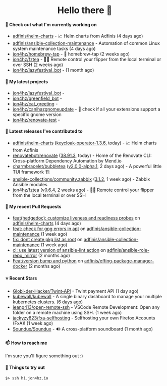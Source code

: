<h1 align=center>Hello there 👋</h1>

#### 👷 Check out what I'm currently working on

- [adfinis/helm-charts](https://github.com/adfinis/helm-charts) - 📈 Helm charts from Adfinis (4 days ago)
- [adfinis/ansible-collection-maintenance](https://github.com/adfinis/ansible-collection-maintenance) - Automation of common Linux system maintenance tasks (4 days ago)
- [jon4hz/homebrew-tap](https://github.com/jon4hz/homebrew-tap) - 🍺 homebrew-tap (2 weeks ago)
- [jon4hz/fztea](https://github.com/jon4hz/fztea) - 🐬🧋  Remote control your flipper from the local terminal or over SSH (2 weeks ago)
- [jon4hz/lazyfestival_bot](https://github.com/jon4hz/lazyfestival_bot) -  (1 month ago)

#### 🌱 My latest projects

- [jon4hz/lazyfestival_bot](https://github.com/jon4hz/lazyfestival_bot) - 
- [jon4hz/greenfield_bot](https://github.com/jon4hz/greenfield_bot) - 
- [jon4hz/cat_greeting](https://github.com/jon4hz/cat_greeting) - 
- [jon4hz/canihazgnomeupdate](https://github.com/jon4hz/canihazgnomeupdate) - 🧙 check if all your extensions support a specific gnome version
- [jon4hz/renovate-test](https://github.com/jon4hz/renovate-test) - 

#### 🔭 Latest releases I've contributed to

- [adfinis/helm-charts](https://github.com/adfinis/helm-charts) ([keycloak-operator-1.3.6](https://github.com/adfinis/helm-charts/releases/tag/keycloak-operator-1.3.6), today) - 📈 Helm charts from Adfinis
- [renovatebot/renovate](https://github.com/renovatebot/renovate) ([38.91.3](https://github.com/renovatebot/renovate/releases/tag/38.91.3), today) - Home of the Renovate CLI: Cross-platform Dependency Automation by Mend.io
- [charmbracelet/bubbletea](https://github.com/charmbracelet/bubbletea) ([v2.0.0-alpha.1](https://github.com/charmbracelet/bubbletea/releases/tag/v2.0.0-alpha.1), 2 days ago) - A powerful little TUI framework 🏗
- [ansible-collections/community.zabbix](https://github.com/ansible-collections/community.zabbix) ([3.1.2](https://github.com/ansible-collections/community.zabbix/releases/tag/3.1.2), 1 week ago) - Zabbix Ansible modules
- [jon4hz/fztea](https://github.com/jon4hz/fztea) ([v0.6.4](https://github.com/jon4hz/fztea/releases/tag/v0.6.4), 2 weeks ago) - 🐬🧋  Remote control your flipper from the local terminal or over SSH

#### 🔨 My recent Pull Requests

- [feat(hedgedoc): customize liveness and readiness probes](https://github.com/adfinis/helm-charts/pull/1320) on [adfinis/helm-charts](https://github.com/adfinis/helm-charts) (4 days ago)
- [feat: check for gpg errors in apt](https://github.com/adfinis/ansible-collection-maintenance/pull/68) on [adfinis/ansible-collection-maintenance](https://github.com/adfinis/ansible-collection-maintenance) (1 week ago)
- [fix: dont create pkg list as root](https://github.com/adfinis/ansible-collection-maintenance/pull/67) on [adfinis/ansible-collection-maintenance](https://github.com/adfinis/ansible-collection-maintenance) (1 week ago)
- [ci: use latest version of ansible-lint action](https://github.com/adfinis/ansible-role-repo_mirror/pull/50) on [adfinis/ansible-role-repo_mirror](https://github.com/adfinis/ansible-role-repo_mirror) (2 months ago)
- [Feat/version bump and python](https://github.com/adfinis/effing-package-manager-docker/pull/18) on [adfinis/effing-package-manager-docker](https://github.com/adfinis/effing-package-manager-docker) (2 months ago)

#### ⭐ Recent Stars

- [Globi-der-Hacker/Twint-API](https://github.com/Globi-der-Hacker/Twint-API) - Twint payment API (1 day ago)
- [kubewall/kubewall](https://github.com/kubewall/kubewall) - A single binary dashboard to manage your multiple kubernetes clusters. (6 days ago)
- [jeanp413/open-remote-ssh](https://github.com/jeanp413/open-remote-ssh) - VSCode Remote Development: Open any folder on a remote machine using SSH. (1 week ago)
- [jackyzy823/fxa-selfhosting](https://github.com/jackyzy823/fxa-selfhosting) - Selfhosting your own  Firefox Accounts (FxA)! (1 week ago)
- [Soundux/Soundux](https://github.com/Soundux/Soundux) - 🔊 A cross-platform soundboard (1 month ago)

#### 📫 How to reach me
I'm sure you'll figure something out :)

#### 👀 Things to try out
```
$> ssh hi.jon4hz.io
```